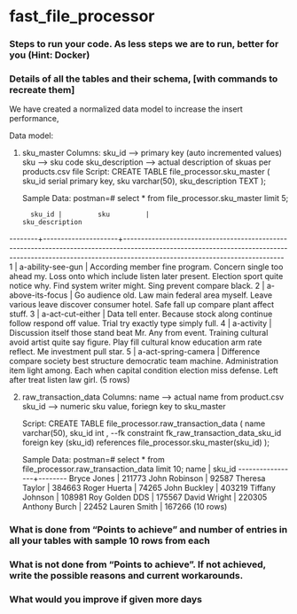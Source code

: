 # fast_file_processor

### Steps to run your code. As less steps we are to run, better for you (Hint: Docker)


### Details of all the tables and their schema, [with commands to recreate them]
We have created a normalized data model to increase the insert performance,

Data model:

1. sku_master 
    Columns:
        sku_id --> primary key (auto incremented values) 
        sku --> sku code 
        sku_description --> actual description of skuas per products.csv file
    Script:
        CREATE TABLE file_processor.sku_master
        (
        sku_id serial primary key,
        sku varchar(50),
        sku_description TEXT
        );

    Sample Data:
    postman=# select * from file_processor.sku_master limit 5;

         sku_id |         sku         |                                                                                             sku_description                                                                                             
--------+---------------------+---------------------------------------------------------------------------------------------------------------------------------------------------------------------------------------------------------
      1 | a-ability-see-gun   | According member fine program. Concern single too ahead my. Loss onto which include listen later present.        Election sport quite notice why. Find system writer might. Sing prevent compare black.
      2 | a-above-its-focus   | Go audience old. Law main federal area myself.   Leave various leave discover consumer hotel. Safe fall up compare plant affect stuff.
      3 | a-act-cut-either    | Data tell enter. Because stock along continue follow respond off value. Trial try exactly type simply full.
      4 | a-activity          | Discussion itself those stand beat Mr. Any from event.   Training cultural avoid artist quite say figure. Play fill cultural know education arm rate reflect. Me investment pull star.
      5 | a-act-spring-camera | Difference compare society best structure democratic team machine. Administration item light among.      Each when capital condition election miss defense. Left after treat listen law girl.
(5 rows)



2. raw_transaction_data
    Columns:
        name --> actual name from product.csv
        sku_id --> numeric sku value, foriegn key to sku_master

    Script:
        CREATE TABLE file_processor.raw_transaction_data
        (
        name varchar(50),
        sku_id int , --fk
        constraint fk_raw_transaction_data_sku_id foreign key (sku_id) references file_processor.sku_master(sku_id)
        );

    Sample Data:
    postman=# select * from file_processor.raw_transaction_data limit 10;
                              name       | sku_id 
                        -----------------+--------
                         Bryce Jones     | 211773
                         John Robinson   |  92587
                         Theresa Taylor  | 384663
                         Roger Huerta    |  74265
                         John Buckley    | 403219
                         Tiffany Johnson | 108981
                         Roy Golden DDS  | 175567
                         David Wright    | 220305
                         Anthony Burch   |  22452
                         Lauren Smith    | 167266
                        (10 rows)
### What is done from “Points to achieve” and number of entries in all your tables with sample 10 rows from each

### What is not done from “Points to achieve”. If not achieved, write the possible reasons and current workarounds.

### What would you improve if given more days
